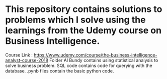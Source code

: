 # This repository contains solutions to problems which I solve using the learnings from the Udemy course on Business Intelligence.
Course Link : https://www.udemy.com/course/the-business-intelligence-analyst-course-2018
Folder Al Bundy contains using statistical analysis to solve business problem.
SQL code contains code for querying with the database.
.pynb files contain the basic python code.
